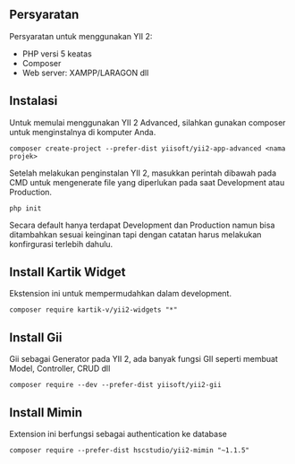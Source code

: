 ## Persyaratan

Persyaratan untuk menggunakan YII 2:
- PHP versi 5 keatas
- Composer
- Web server: XAMPP/LARAGON dll 

## Instalasi

Untuk memulai menggunakan YII 2 Advanced, silahkan gunakan composer untuk menginstalnya di komputer Anda.

```
composer create-project --prefer-dist yiisoft/yii2-app-advanced <nama projek>
```

Setelah melakukan penginstalan YII 2, masukkan perintah dibawah pada CMD untuk mengenerate file yang diperlukan pada saat Development atau Production.

```
php init
```

Secara default hanya terdapat Development dan Production namun bisa ditambahkan sesuai keinginan tapi dengan catatan harus melakukan konfirgurasi terlebih dahulu. 

## Install Kartik Widget

Ekstension ini untuk mempermudahkan dalam development.

```
composer require kartik-v/yii2-widgets "*"
```

## Install Gii

Gii sebagai Generator pada YII 2, ada banyak fungsi GII seperti membuat Model, Controller, CRUD dll

```
composer require --dev --prefer-dist yiisoft/yii2-gii
```

## Install Mimin

Extension ini berfungsi sebagai authentication ke database

```
composer require --prefer-dist hscstudio/yii2-mimin "~1.1.5"
```